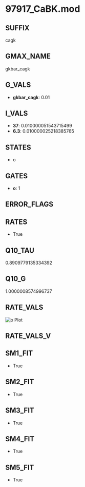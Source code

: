 # 97917_CaBK.mod

## SUFFIX

cagk

## GMAX_NAME

gkbar_cagk

## G_VALS

- **gkbar_cagk**: 0.01

## I_VALS

- **37**: 0.010000051543715499
- **6.3**: 0.010000025218385765

## STATES

- o

## GATES

- **o**: 1

## ERROR_FLAGS


## RATES

- True

## Q10_TAU

0.8909779135334392

## Q10_G

1.0000008574996737

## RATE_VALS

![o Plot](/Users/pbozelos/Dropbox/icg-Chai-Panos/supermodels/output_markdown_files/KCa/97917_CaBK.mod/images/o.png)

## RATE_VALS_V

## SM1_FIT

- True

## SM2_FIT

- True

## SM3_FIT

- True

## SM4_FIT

- True

## SM5_FIT

- True

